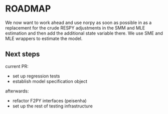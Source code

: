 # ROADMAP

We now want to work ahead and use norpy as soon as possible in as a replacement for the crude 
RESPY adjustments in the SMM and MLE estimation and then add the additional state variable there. We use SME and MLE wrappers to estimate the model.

## Next steps

current PR:
* set up regression tests
* establish model specification object

afterwards:
* refactor F2PY interfaces (peisenha)
* set up the rest of testing infrastructure
